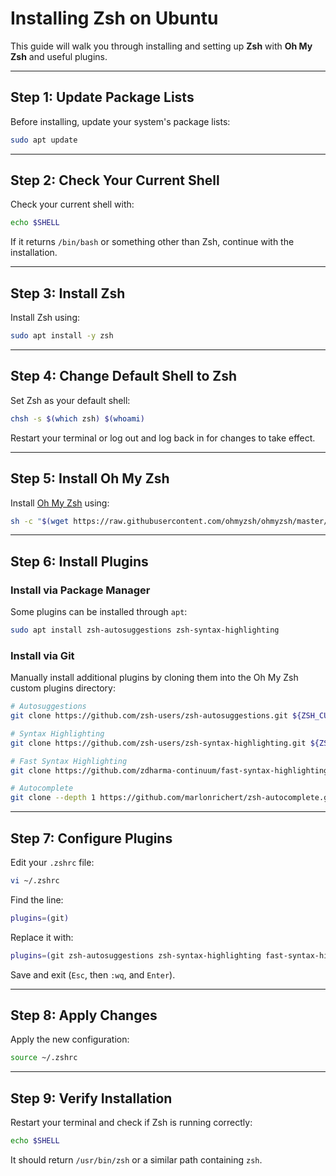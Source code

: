 # Installing Zsh on Ubuntu  

This guide will walk you through installing and setting up **Zsh** with **Oh My Zsh** and useful plugins.  

---

## Step 1: Update Package Lists  

Before installing, update your system's package lists:  

```sh
sudo apt update
```

---

## Step 2: Check Your Current Shell  

Check your current shell with:  

```sh
echo $SHELL
```

If it returns `/bin/bash` or something other than Zsh, continue with the installation.  

---

## Step 3: Install Zsh  

Install Zsh using:  

```sh
sudo apt install -y zsh
```

---

## Step 4: Change Default Shell to Zsh  

Set Zsh as your default shell:  

```sh
chsh -s $(which zsh) $(whoami)
```

Restart your terminal or log out and log back in for changes to take effect.  

---

## Step 5: Install Oh My Zsh  

Install [Oh My Zsh](https://ohmyz.sh/) using:  

```sh
sh -c "$(wget https://raw.githubusercontent.com/ohmyzsh/ohmyzsh/master/tools/install.sh -O -)"
```

---

## Step 6: Install Plugins  

### Install via Package Manager  

Some plugins can be installed through `apt`:  

```sh
sudo apt install zsh-autosuggestions zsh-syntax-highlighting
```

### Install via Git  

Manually install additional plugins by cloning them into the Oh My Zsh custom plugins directory:  

```sh
# Autosuggestions
git clone https://github.com/zsh-users/zsh-autosuggestions.git ${ZSH_CUSTOM:-$HOME/.oh-my-zsh/custom}/plugins/zsh-autosuggestions

# Syntax Highlighting
git clone https://github.com/zsh-users/zsh-syntax-highlighting.git ${ZSH_CUSTOM:-$HOME/.oh-my-zsh/custom}/plugins/zsh-syntax-highlighting

# Fast Syntax Highlighting
git clone https://github.com/zdharma-continuum/fast-syntax-highlighting.git ${ZSH_CUSTOM:-$HOME/.oh-my-zsh/custom}/plugins/fast-syntax-highlighting

# Autocomplete
git clone --depth 1 https://github.com/marlonrichert/zsh-autocomplete.git ${ZSH_CUSTOM:-$HOME/.oh-my-zsh/custom}/plugins/zsh-autocomplete
```

---

## Step 7: Configure Plugins  

Edit your `.zshrc` file:  

```sh
vi ~/.zshrc
```

Find the line:  

```sh
plugins=(git)
```

Replace it with:  

```sh
plugins=(git zsh-autosuggestions zsh-syntax-highlighting fast-syntax-highlighting zsh-autocomplete)
```

Save and exit (`Esc`, then `:wq`, and `Enter`).  

---

## Step 8: Apply Changes  

Apply the new configuration:  

```sh
source ~/.zshrc
```

---

## Step 9: Verify Installation  

Restart your terminal and check if Zsh is running correctly:  

```sh
echo $SHELL
```

It should return `/usr/bin/zsh` or a similar path containing `zsh`.  
